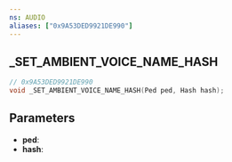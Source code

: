 ```yaml
---
ns: AUDIO
aliases: ["0x9A53DED9921DE990"]
---
```

## _SET_AMBIENT_VOICE_NAME_HASH

```c
// 0x9A53DED9921DE990
void _SET_AMBIENT_VOICE_NAME_HASH(Ped ped, Hash hash);
```

## Parameters
* **ped**:
* **hash**:

